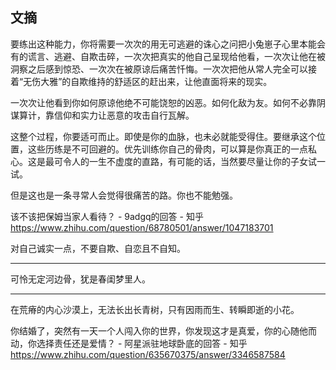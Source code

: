 ## 文摘

要练出这种能力，你将需要一次次的用无可逃避的诛心之问把小兔崽子心里本能会有的谎言、逃避、自欺击碎，一次次把真实的他自己呈现给他看，一次次让他在被洞察之后感到惊恐、一次次在被原谅后痛苦忏悔。一次次把他从常人完全可以接着“无伤大雅”的自欺维持的舒适区的赶出来，让他直面将来的现实。

一次次让他看到你如何原谅他绝不可能饶恕的凶恶。如何化敌为友。如何不必靠阴谋算计，靠信仰和实力让恶意的攻击自行瓦解。

这整个过程，你要适可而止。即使是你的血脉，也未必就能受得住。要继承这个位置，这些历练是不可回避的。优先训练你自己的骨肉，可以算是你真正的一点私心。这是最可令人的一生不虚度的直路，有可能的话，当然要尽量让你的子女试一试。

但是这也是一条寻常人会觉得很痛苦的路。你也不能勉强。

该不该把保姆当家人看待？ - 9adgq的回答 - 知乎
https://www.zhihu.com/question/68780501/answer/1047183701

对自己诚实一点，不要自欺、自恋且不自知。

---

可怜无定河边骨，犹是春闺梦里人。

---

在荒瘠的内心沙漠上，无法长出长青树，只有因雨而生、转瞬即逝的小花。

你结婚了，突然有一天一个人闯入你的世界，你发现这才是真爱，你的心随他而动，你选择责任还是爱情？ - 阿星派驻地球卧底的回答 - 知乎
https://www.zhihu.com/question/635670375/answer/3346587584